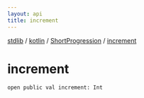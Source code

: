 ```yaml
---
layout: api
title: increment
---
```

[stdlib](../../index.md) / [kotlin](../index.md) / [ShortProgression](index.md) / [increment](increment.md)

# increment

```
open public val increment: Int
```

